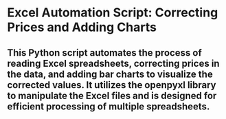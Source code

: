 # Excel Automation Script: Correcting Prices and Adding Charts

## This Python script automates the process of reading Excel spreadsheets, correcting prices in the data, and adding bar charts to visualize the corrected values. It utilizes the openpyxl library to manipulate the Excel files and is designed for efficient processing of multiple spreadsheets.



